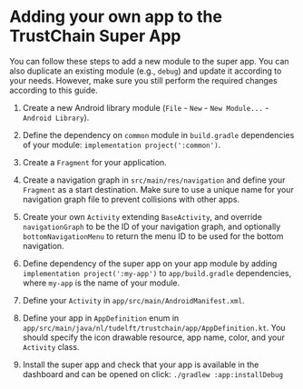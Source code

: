 # Adding your own app to the TrustChain Super App

You can follow these steps to add a new module to the super app. You can also duplicate an existing module (e.g., `debug`) and update it according to your needs. However, make sure you still perform the required changes according to this guide.

1. Create a new Android library module (`File` - `New` - `New Module...` - `Android Library`).

2. Define the dependency on `common` module in `build.gradle` dependencies of your module: `implementation project(':common')`.

3. Create a `Fragment` for your application.

4. Create a navigation graph in `src/main/res/navigation` and define your `Fragment` as a start destination. Make sure to use a unique name for your navigation graph file to prevent collisions with other apps.

5. Create your own `Activity` extending `BaseActivity`, and override `navigationGraph` to be the ID of your navigation graph, and optionally `bottomNavigationMenu` to return the menu ID to be used for the bottom navigation.

7. Define dependency of the super app on your app module by adding `implementation project(':my-app')` to `app/build.gradle` dependencies, where `my-app` is the name of your module.

8. Define your `Activity` in `app/src/main/AndroidManifest.xml`.

9. Define your app in `AppDefinition` enum in `app/src/main/java/nl/tudelft/trustchain/app/AppDefinition.kt`. You should specify the icon drawable resource, app name, color, and your `Activity` class.

10. Install the super app and check that your app is available in the dashboard and can be opened on click: ``./gradlew :app:installDebug``
